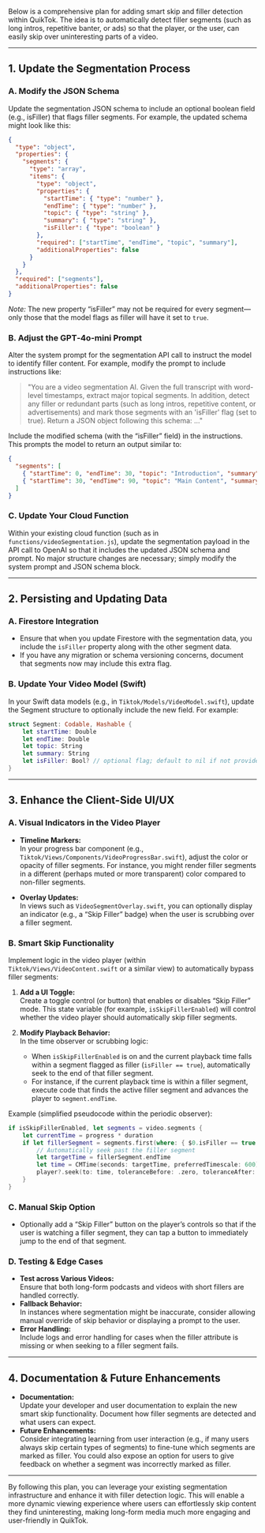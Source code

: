 Below is a comprehensive plan for adding smart skip and filler detection within QuikTok. The idea is to automatically detect filler segments (such as long intros, repetitive banter, or ads) so that the player, or the user, can easily skip over uninteresting parts of a video.

---

## 1. Update the Segmentation Process

### A. Modify the JSON Schema

Update the segmentation JSON schema to include an optional boolean field (e.g., isFiller) that flags filler segments. For example, the updated schema might look like this:

```json
{
  "type": "object",
  "properties": {
    "segments": {
      "type": "array",
      "items": {
        "type": "object",
        "properties": {
          "startTime": { "type": "number" },
          "endTime": { "type": "number" },
          "topic": { "type": "string" },
          "summary": { "type": "string" },
          "isFiller": { "type": "boolean" }
        },
        "required": ["startTime", "endTime", "topic", "summary"],
        "additionalProperties": false
      }
    }
  },
  "required": ["segments"],
  "additionalProperties": false
}
```

_Note:_ The new property “isFiller” may not be required for every segment—only those that the model flags as filler will have it set to `true`.

### B. Adjust the GPT‑4o‑mini Prompt

Alter the system prompt for the segmentation API call to instruct the model to identify filler content. For example, modify the prompt to include instructions like:

> "You are a video segmentation AI. Given the full transcript with word-level timestamps, extract major topical segments. In addition, detect any filler or redundant parts (such as long intros, repetitive content, or advertisements) and mark those segments with an 'isFiller' flag (set to true). Return a JSON object following this schema: ..."

Include the modified schema (with the “isFiller” field) in the instructions. This prompts the model to return an output similar to:

```json
{
  "segments": [
    { "startTime": 0, "endTime": 30, "topic": "Introduction", "summary": "Short overview ...", "isFiller": true },
    { "startTime": 30, "endTime": 90, "topic": "Main Content", "summary": "Detailed discussion on X", "isFiller": false }
  ]
}
```

### C. Update Your Cloud Function

Within your existing cloud function (such as in `functions/videoSegmentation.js`), update the segmentation payload in the API call to OpenAI so that it includes the updated JSON schema and prompt. No major structure changes are necessary; simply modify the system prompt and JSON schema block.

---

## 2. Persisting and Updating Data

### A. Firestore Integration

- Ensure that when you update Firestore with the segmentation data, you include the `isFiller` property along with the other segment data.
- If you have any migration or schema versioning concerns, document that segments now may include this extra flag.

### B. Update Your Video Model (Swift)

In your Swift data models (e.g., in `Tiktok/Models/VideoModel.swift`), update the Segment structure to optionally include the new field. For example:

```swift
struct Segment: Codable, Hashable {
    let startTime: Double
    let endTime: Double
    let topic: String
    let summary: String
    let isFiller: Bool? // optional flag; default to nil if not provided
}
```

---

## 3. Enhance the Client-Side UI/UX

### A. Visual Indicators in the Video Player

- **Timeline Markers:**  
  In your progress bar component (e.g., `Tiktok/Views/Components/VideoProgressBar.swift`), adjust the color or opacity of filler segments. For instance, you might render filler segments in a different (perhaps muted or more transparent) color compared to non-filler segments.

- **Overlay Updates:**  
  In views such as `VideoSegmentOverlay.swift`, you can optionally display an indicator (e.g., a “Skip Filler” badge) when the user is scrubbing over a filler segment.

### B. Smart Skip Functionality

Implement logic in the video player (within `Tiktok/Views/VideoContent.swift` or a similar view) to automatically bypass filler segments:

1. **Add a UI Toggle:**  
   Create a toggle control (or button) that enables or disables “Skip Filler” mode. This state variable (for example, `isSkipFillerEnabled`) will control whether the video player should automatically skip filler segments.

2. **Modify Playback Behavior:**  
   In the time observer or scrubbing logic:
   - When `isSkipFillerEnabled` is on and the current playback time falls within a segment flagged as filler (`isFiller == true`), automatically seek to the end of that filler segment.
   - For instance, if the current playback time is within a filler segment, execute code that finds the active filler segment and advances the player to `segment.endTime`.

Example (simplified pseudocode within the periodic observer):

```swift
if isSkipFillerEnabled, let segments = video.segments {
    let currentTime = progress * duration
    if let fillerSegment = segments.first(where: { $0.isFiller == true && currentTime >= $0.startTime && currentTime <= $0.endTime }) {
        // Automatically seek past the filler segment
        let targetTime = fillerSegment.endTime
        let time = CMTime(seconds: targetTime, preferredTimescale: 600)
        player?.seek(to: time, toleranceBefore: .zero, toleranceAfter: .zero)
    }
}
```

### C. Manual Skip Option

- Optionally add a “Skip Filler” button on the player’s controls so that if the user is watching a filler segment, they can tap a button to immediately jump to the end of that segment.

### D. Testing & Edge Cases

- **Test across Various Videos:**  
  Ensure that both long-form podcasts and videos with short fillers are handled correctly.
- **Fallback Behavior:**  
  In instances where segmentation might be inaccurate, consider allowing manual override of skip behavior or displaying a prompt to the user.
- **Error Handling:**  
  Include logs and error handling for cases when the filler attribute is missing or when seeking to a filler segment fails.

---

## 4. Documentation & Future Enhancements

- **Documentation:**  
  Update your developer and user documentation to explain the new smart skip functionality. Document how filler segments are detected and what users can expect.
- **Future Enhancements:**  
  Consider integrating learning from user interaction (e.g., if many users always skip certain types of segments) to fine-tune which segments are marked as filler. You could also expose an option for users to give feedback on whether a segment was incorrectly marked as filler.

---

By following this plan, you can leverage your existing segmentation infrastructure and enhance it with filler detection logic. This will enable a more dynamic viewing experience where users can effortlessly skip content they find uninteresting, making long-form media much more engaging and user-friendly in QuikTok.
